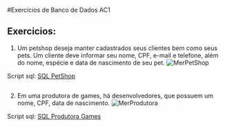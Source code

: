 #Exercícios de Banco de Dados AC1

## Exercicios:
1. Um petshop deseja manter cadastrados seus clientes bem como seus pets. Um cliente deve informar seu nome, CPF, e-mail e telefone, além do nome, espécie e data de nascimento de seu pet.
![MerPetShop](Mer/PetShop.png)

Script sql:
[SQL PetShop](Scripts/ScriptSQLPetShop.txt)

##
2. Em uma produtora de games, há desenvolvedores, que possuem um nome, CPF, data de nascimento.
![MerProdutora](Mer/ProdutoraGames.png)

Script sql:
[SQL Produtora Games](Scripts/ScriptSQLProdutoraGames.txt)
